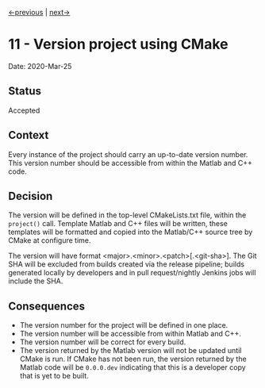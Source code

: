 [<-previous](0010-package-dependencies-in-repo.md) | [next->](./0012-use-network-storage-for-large-datafiles.md)

# 11 - Version project using CMake

Date: 2020-Mar-25

## Status

Accepted

## Context

Every instance of the project should carry an up-to-date version number. This
version number should be accessible from within the Matlab and C++ code.

## Decision

The version will be defined in the top-level CMakeLists.txt file, within the
`project()` call. Template Matlab and C++ files will be written, these
templates will be formatted and copied into the Matlab/C++ source tree by
CMake at configure time.

The version will have format \<major\>.\<minor\>.\<patch\>[.\<git-sha\>].
The Git SHA will be excluded from builds created via the release pipeline;
builds generated locally by developers and in pull request/nightly Jenkins jobs
will include the SHA.

## Consequences

- The version number for the project will be defined in one place.
- The version number will be accessible from within Matlab and C++.
- The version number will be correct for every build.
- The version returned by the Matlab version will not be updated until CMake is
  run. If CMake has not been run, the version returned by the Matlab code will
  be `0.0.0.dev` indicating that this is a developer copy that is yet to be
  built.
